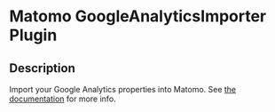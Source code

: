 # Matomo GoogleAnalyticsImporter Plugin

## Description

Import your Google Analytics properties into Matomo. See [the documentation](https://matomo.org/docs/google-analytics-importer/) for more info.

